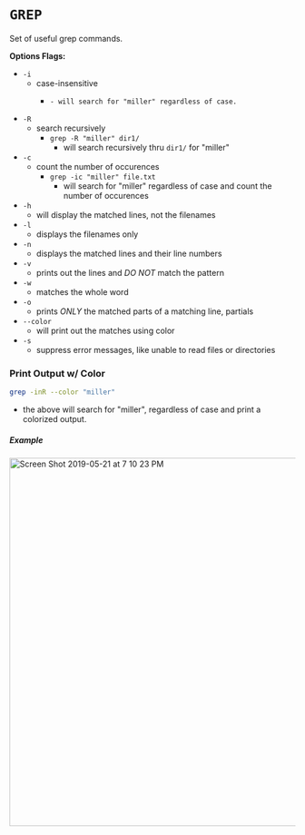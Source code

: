 # ```GREP```
Set of useful grep commands.


__Options Flags:__
- ```-i```
  - case-insensitive
    - ```grep -i "miller" file.txt
      - will search for "miller" regardless of case.
- ```-R```
  - search recursively
    - ```grep -R "miller" dir1/```
      - will search recursively thru ```dir1/``` for "miller"
- ```-c```
  - count the number of occurences
    - ```grep -ic "miller" file.txt```
      - will search for "miller" regardless of case and count the number of occurences
- ```-h```
  - will display the matched lines, not the filenames
- ```-l```
  - displays the filenames only
- ```-n```
  - displays the matched lines and their line numbers
- ```-v```
  - prints out the lines and *DO NOT* match the pattern
- ```-w```
  - matches the whole word
- ```-o```
  - prints *ONLY* the matched parts of a matching line, partials
- ```--color```
  - will print out the matches using color
- ```-s```
  - suppress error messages, like unable to read files or directories
  
### Print Output w/ Color
```bash
grep -inR --color "miller"
```
- the above will search for "miller", regardless of case and print a colorized output.
##### __Example__
<img width="649" alt="Screen Shot 2019-05-21 at 7 10 23 PM" src="https://user-images.githubusercontent.com/41505038/58142510-33a5f500-7bfc-11e9-8349-bad62ef8bb7f.png">

